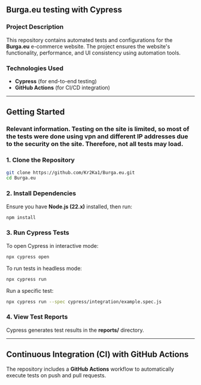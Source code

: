 ## **Burga.eu testing with Cypress**

### **Project Description**  
This repository contains automated tests and configurations for the **Burga.eu** e-commerce website. The project ensures the website's functionality, performance, and UI consistency using automation tools.  

### **Technologies Used**  
- **Cypress** (for end-to-end testing)  
- **GitHub Actions** (for CI/CD integration)  

---

## **Getting Started**  

### Relevant information. Testing on the site is limited, so most of the tests were done using vpn and different IP addresses due to the security on the site. Therefore, not all tests may load.

### **1. Clone the Repository**  
```sh
git clone https://github.com/Kr2Ka1/Burga.eu.git
cd Burga.eu
```

### **2. Install Dependencies**  
Ensure you have **Node.js (22.x)** installed, then run:  
```sh
npm install
```

### **3. Run Cypress Tests**  
To open Cypress in interactive mode:  
```sh
npx cypress open
```

To run tests in headless mode:  
```sh
npx cypress run
```

Run a specific test:  
```sh
npx cypress run --spec cypress/integration/example.spec.js
```

### **4. View Test Reports**  
Cypress generates test results in the **reports/** directory. 

---

## **Continuous Integration (CI) with GitHub Actions**  
The repository includes a **GitHub Actions** workflow to automatically execute tests on push and pull requests.



